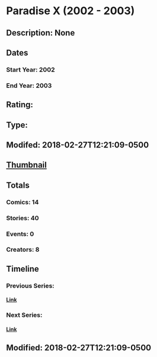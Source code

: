 # Paradise X (2002 - 2003)
## Description: None
## Dates
### Start Year: 2002
### End Year: 2003
## Rating: 
## Type: 
## Modifed: 2018-02-27T12:21:09-0500
## [Thumbnail](http://i.annihil.us/u/prod/marvel/i/mg/d/f0/5a95937086252.jpg)
## Totals
### Comics: 14
### Stories: 40
### Events: 0
### Creators: 8
## Timeline
### Previous Series: 
#### [Link]()
### Next Series: 
#### [Link]()
## Modified: 2018-02-27T12:21:09-0500